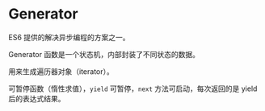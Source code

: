 # Generator

ES6 提供的解决异步编程的方案之一。

Generator 函数是一个状态机，内部封装了不同状态的数据。

用来生成遍历器对象（iterator）。

可暂停函数（惰性求值），`yield` 可暂停，`next` 方法可启动，每次返回的是 yield 后的表达式结果。
